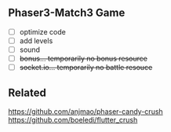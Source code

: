 ## Phaser3-Match3 Game

- [ ] optimize code
- [ ] add levels
- [ ] sound
- [ ] ~~bonus... temporarily no bonus resource~~
- [ ] ~~socket.io... temporarily no battle resouce~~

## Related
https://github.com/anjmao/phaser-candy-crush  
https://github.com/boeledi/flutter_crush